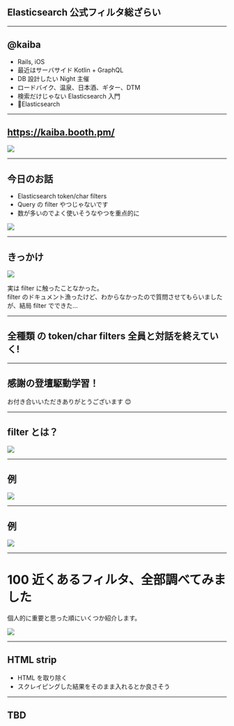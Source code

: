 ## Elasticsearch 公式フィルタ総ざらい

---

## @kaiba

- Rails, iOS
- 最近はサーバサイド Kotlin + GraphQL
- DB 設計したい Night 主催
- ロードバイク、温泉、日本酒、ギター、DTM
- 検索だけじゃない Elasticsearch 入門
- 💜Elasticsearch

---

## https://kaiba.booth.pm/

![](https://github.com/kaibadash/gitpitch/blob/master/midi2musicxml/era.jpg?raw=true)

---

## 今日のお話

- Elasticsearch token/char filters
- Query の filter やつじゃないです
- 数が多いのでよく使いそうなやつを重点的に

![](https://github.com/kaibadash/gitpitch/blob/master/elasticsearch36/filter.png?raw=true)

---

## きっかけ

![](https://github.com/kaibadash/gitpitch/blob/master/midi2musicxml/discuss.png?raw=true)

実は filter に触ったことなかった。  
filter のドキュメント漁ったけど、わからなかったので質問させてもらいましたが、結局 filter でできた…

---

## 全種類 の token/char filters 全員と対話を終えていく!

---

## 感謝の登壇駆動学習！

お付き合いいただきありがとうございます 😊

---

## filter とは？

![](https://github.com/kaibadash/gitpitch/blob/master/midi2musicxml/filter-coffee-bubble-drip.jpg?raw=true)

---

## 例

![](https://github.com/kaibadash/gitpitch/blob/master/midi2musicxml/es_filter1.png?raw=true)

---

## 例

![](https://github.com/kaibadash/gitpitch/blob/master/midi2musicxml/es_filter2.png?raw=true)

---

# 100 近くあるフィルタ、全部調べてみました

個人的に重要と思った順にいくつか紹介します。

![](https://github.com/kaibadash/gitpitch/blob/master/midi2musicxml/es_filter_list.png?raw=true)

---

## HTML strip

- HTML を取り除く
- スクレイピングした結果をそのまま入れるとか良さそう

---

## TBD
